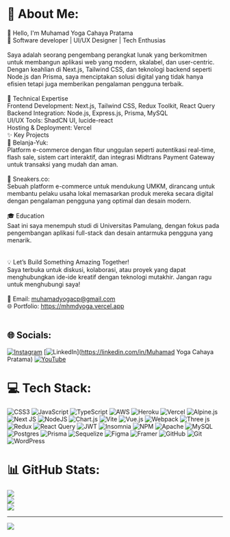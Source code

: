 # 💫 About Me:
👋 Hello, I'm Muhamad Yoga Cahaya Pratama<br>💼 Software developer | UI/UX Designer | Tech Enthusias<br><br>Saya adalah seorang pengembang perangkat lunak yang berkomitmen untuk membangun aplikasi web yang modern, skalabel, dan user-centric. Dengan keahlian di Next.js, Tailwind CSS, dan teknologi backend seperti Node.js dan Prisma, saya menciptakan solusi digital yang tidak hanya efisien tetapi juga memberikan pengalaman pengguna terbaik.<br><br>🌟 Technical Expertise<br>Frontend Development: Next.js, Tailwind CSS, Redux Toolkit, React Query<br>Backend Integration: Node.js, Express.js, Prisma, MySQL<br>UI/UX Tools: ShadCN UI, lucide-react<br>Hosting & Deployment: Vercel<br>✨ Key Projects<br>🚀 Belanja-Yuk:<br>Platform e-commerce dengan fitur unggulan seperti autentikasi real-time, flash sale, sistem cart interaktif, dan integrasi Midtrans Payment Gateway untuk transaksi yang mudah dan aman.<br><br>🛒 Sneakers.co:<br>Sebuah platform e-commerce untuk mendukung UMKM, dirancang untuk membantu pelaku usaha lokal memasarkan produk mereka secara digital dengan pengalaman pengguna yang optimal dan desain modern.<br><br>🎓 Education<br>Saat ini saya menempuh studi di Universitas Pamulang, dengan fokus pada pengembangan aplikasi full-stack dan desain antarmuka pengguna yang menarik.<br><br><br>💡 Let’s Build Something Amazing Together!<br>Saya terbuka untuk diskusi, kolaborasi, atau proyek yang dapat menghubungkan ide-ide kreatif dengan teknologi mutakhir. Jangan ragu untuk menghubungi saya!<br><br>📧 Email: muhamadyogacp@gmail.com<br>🌐 Portfolio: https://mhmdyoga.vercel.app<br><br>


## 🌐 Socials:
[![Instagram](https://img.shields.io/badge/Instagram-%23E4405F.svg?logo=Instagram&logoColor=white)](https://instagram.com/my0_6_) [![LinkedIn](https://img.shields.io/badge/LinkedIn-%230077B5.svg?logo=linkedin&logoColor=white)](https://linkedin.com/in/Muhamad Yoga Cahaya Pratama) [![YouTube](https://img.shields.io/badge/YouTube-%23FF0000.svg?logo=YouTube&logoColor=white)](https://youtube.com/@YG.dev) 

# 💻 Tech Stack:
![CSS3](https://img.shields.io/badge/css3-%231572B6.svg?style=for-the-badge&logo=css3&logoColor=white) ![JavaScript](https://img.shields.io/badge/javascript-%23323330.svg?style=for-the-badge&logo=javascript&logoColor=%23F7DF1E) ![TypeScript](https://img.shields.io/badge/typescript-%23007ACC.svg?style=for-the-badge&logo=typescript&logoColor=white) ![AWS](https://img.shields.io/badge/AWS-%23FF9900.svg?style=for-the-badge&logo=amazon-aws&logoColor=white) ![Heroku](https://img.shields.io/badge/heroku-%23430098.svg?style=for-the-badge&logo=heroku&logoColor=white) ![Vercel](https://img.shields.io/badge/vercel-%23000000.svg?style=for-the-badge&logo=vercel&logoColor=white) ![Alpine.js](https://img.shields.io/badge/alpinejs-white.svg?style=for-the-badge&logo=alpinedotjs&logoColor=%238BC0D0) ![Next JS](https://img.shields.io/badge/Next-black?style=for-the-badge&logo=next.js&logoColor=white) ![NodeJS](https://img.shields.io/badge/node.js-6DA55F?style=for-the-badge&logo=node.js&logoColor=white) ![Chart.js](https://img.shields.io/badge/chart.js-F5788D.svg?style=for-the-badge&logo=chart.js&logoColor=white) ![Vite](https://img.shields.io/badge/vite-%23646CFF.svg?style=for-the-badge&logo=vite&logoColor=white) ![Vue.js](https://img.shields.io/badge/vue.js-%2335495e.svg?style=for-the-badge&logo=vuedotjs&logoColor=%234FC08D) ![Webpack](https://img.shields.io/badge/webpack-%238DD6F9.svg?style=for-the-badge&logo=webpack&logoColor=black) ![Three js](https://img.shields.io/badge/threejs-black?style=for-the-badge&logo=three.js&logoColor=white) ![Redux](https://img.shields.io/badge/redux-%23593d88.svg?style=for-the-badge&logo=redux&logoColor=white) ![React Query](https://img.shields.io/badge/-React%20Query-FF4154?style=for-the-badge&logo=react%20query&logoColor=white) ![JWT](https://img.shields.io/badge/JWT-black?style=for-the-badge&logo=JSON%20web%20tokens) ![Insomnia](https://img.shields.io/badge/Insomnia-black?style=for-the-badge&logo=insomnia&logoColor=5849BE) ![NPM](https://img.shields.io/badge/NPM-%23CB3837.svg?style=for-the-badge&logo=npm&logoColor=white) ![Apache](https://img.shields.io/badge/apache-%23D42029.svg?style=for-the-badge&logo=apache&logoColor=white) ![MySQL](https://img.shields.io/badge/mysql-4479A1.svg?style=for-the-badge&logo=mysql&logoColor=white) ![Postgres](https://img.shields.io/badge/postgres-%23316192.svg?style=for-the-badge&logo=postgresql&logoColor=white) ![Prisma](https://img.shields.io/badge/Prisma-3982CE?style=for-the-badge&logo=Prisma&logoColor=white) ![Sequelize](https://img.shields.io/badge/Sequelize-52B0E7?style=for-the-badge&logo=Sequelize&logoColor=white) ![Figma](https://img.shields.io/badge/figma-%23F24E1E.svg?style=for-the-badge&logo=figma&logoColor=white) ![Framer](https://img.shields.io/badge/Framer-black?style=for-the-badge&logo=framer&logoColor=blue) ![GitHub](https://img.shields.io/badge/github-%23121011.svg?style=for-the-badge&logo=github&logoColor=white) ![Git](https://img.shields.io/badge/git-%23F05033.svg?style=for-the-badge&logo=git&logoColor=white) ![WordPress](https://img.shields.io/badge/WordPress-%23117AC9.svg?style=for-the-badge&logo=WordPress&logoColor=white)
# 📊 GitHub Stats:
![](https://github-readme-stats.vercel.app/api?username=mhmdyoga&theme=dark&hide_border=false&include_all_commits=true&count_private=true)<br/>
![](https://github-readme-streak-stats.herokuapp.com/?user=mhmdyoga&theme=dark&hide_border=false)<br/>
![](https://github-readme-stats.vercel.app/api/top-langs/?username=mhmdyoga&theme=dark&hide_border=false&include_all_commits=true&count_private=true&layout=compact)

---
[![](https://visitcount.itsvg.in/api?id=mhmdyoga&icon=0&color=0)](https://visitcount.itsvg.in)

<!-- Proudly created with GPRM ( https://gprm.itsvg.in ) -->
